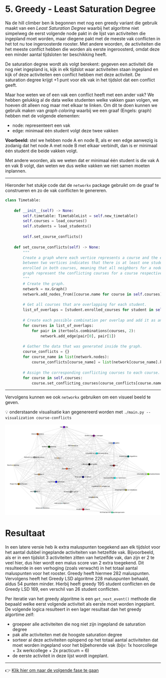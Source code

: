 # 5. Greedy - Least Saturation Degree

Na de hill climber ben ik begonnen met nog een greedy variant die gebruik maakt
van een *Least Saturation Degree* waarbij het algoritme niet simpelweg de eerst
volgende node pakt in de lijst van activiteiten die ingepland moet worden, maar
diegene pakt met de meeste vak conflicten in het tot nu toe ingeroosterde
rooster. Met andere woorden, de activiteiten die het meeste conflict hebben die
worden als eerste ingeroosterd, omdat deze een minder aantal tijdsloten ter
beschikking heeft.

De saturation degree wordt als volgt berekent: gegeven een activiteit die nog
niet ingepland is, kijk in elk tijdslot waar activiteiten staan ingepland en
kijk of deze activiteiten een conflict hebben met deze activiteit. De saturation
degree krijgt +1 punt voor elk vak in het tijdslot dat een conflict geeft.

Maar hoe weten we of een vak een conflict heeft met een ander vak? We hebben
gelukkig al de data welke studenten welke vakken gaan volgen, we hoeven dit
alleen nog maar met elkaar te linken. Om dit te doen kunnen we gebruik maken van
*graph coloring* waarbij we een graaf (Engels: graph) hebben met de volgende
elementen:

- node: representeert een vak
- edge: minimaal één student volgt deze twee vakken

**Voorbeeld:** stel we hebben node A en node B, als er een edge aanwezig is
zodanig dat het node A met node B met elkaar verbindt, dan is er minimaal één
student die beide vakken volgt.

Met andere woorden, als we weten dat er minimaal één student is die vak A en vak
B volgt, dan weten we dus welke vakken we niet samen moeten inplannen.

---

Hieronder het stukje code dat de `networkx` package gebruikt om de graaf te
construeren en zo de vak conflicten te genereren.

```python
class Timetable:

    def __init__(self) -> None:
        self.timetable: TimetableList = self.new_timetable()
        self.courses = load_courses()
        self.students = load_students()

        self.set_course_conflicts()

    def set_course_conflicts(self) -> None:
        """
        Create a graph where each vertice represents a course and the edge in
        between two vertices indicates that there is at least one student
        enrolled in both courses, meaning that all neighbors for a node in the
        graph represent the conflicting courses for a course respectively.
        """
        # Create the graph.
        network = nx.Graph()
        network.add_nodes_from([course.name for course in self.courses])

        # Get all courses that are overlapping for each student.
        list_of_overlaps = [student.enrolled_courses for student in self.students]

        # Create each possible combination per overlap and add it as an edge.
        for courses in list_of_overlaps:
            for pair in itertools.combinations(courses, 2):
                network.add_edge(pair[0], pair[1])

        # Gather the data that was generated inside the graph.
        course_conflicts = {}
        for course_name in list(network.nodes):
            course_conflicts[course_name] = list(network[course_name].keys())

        # Assign the corresponding conflicting courses to each course.
        for course in self.courses:
            course.set_conflicting_courses(course_conflicts[course.name])
```

---

Vervolgens kunnen we ook `networkx` gebruiken om een visueel beeld te geven.

:bulb: onderstaande visualisatie kan gegenereerd worden met
`./main.py --visualization course-conflicts`

![graph coloring showing the course conflicts](./course-conflicts-graph.png)

# Resultaat

In een latere versie heb ik extra maluspunten toegekend aan elk tijdslot voor
het aantal dubbel ingeplande activiteiten van hetzelfde vak. Bijvoorbeeld, als
er in een tijdslot 3 activiteiten zitten van hetzelfde vak, dan zijn er 2 te
veel hier, dus hier wordt een malus score van 2 extra toegekend. Dit resulteerde
in een verhoging (zoals verwacht) in het totaal aantal maluspunten voor het
rooster. Greedy heeft hiermee 282 maluspunten. Vervolgens heeft het Greedy LSD
algoritme 228 maluspunten behaald, aldus 54 punten minder. Hierbij heeft greedy
195 student conflicten en de Greedy LSD 169, een verschil van 26 student
conflicten.

Per iteratie van het greedy algoritme is een `get_next_event()` methode die
bepaald welke eerst volgende activiteit als eerste moet worden ingeplant. De
volgende logica resulteert in een lager resultaat dan het greedy algortime zelf:
- groepeer alle activiteiten die nog niet zijn ingepland de saturation degree
- pak alle activiteiten met de hoogste saturation degree
- sorteer al deze activiteiten oplopend op het totaal aantal activiteiten dat
  moet worden ingepland voor het bijbehorende vak (bijv: 1x hoorcollege + 3x
  werkcollege + 2x practicum = 6)
- de eerste activiteit in deze lijst wordt ingeplant.

---

:point_right: [Klik hier om naar de volgende fase te gaan](../6-tabu-search/README.md)
